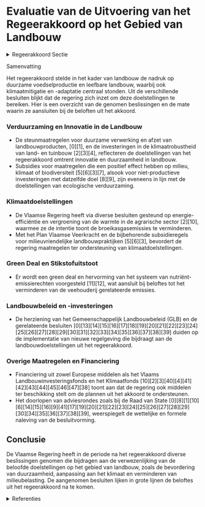 # Evaluatie van de Uitvoering van het Regeerakkoord op het Gebied van Landbouw

<details>
        <summary>Regeerakkoord Sectie </summary>
        <p>1.5 Landbouw Om de klimaatdoelstelling te realiseren zetten we volop in op de verdere omslag naar een duur-zame voedselproductie en leefbare landbouw. Innovatie (technologisch, verdienmodellen, ruimtegebruik), ecologische verduurzaming en ondernemerschap staan daarbij centraal. Bij de Vlaamse invulling van het nieuwe Gemeenschappelijk Landbouwbeleid (2021–2027) voorzien we de nodige maatregelen en instru-menten om deze emissiereductie te realiseren. We hervormen het Vlaams Landbouwinvesteringsfonds tot een toekomstge-richt ondernemersfonds. Het investeringsbeleid richt zich op innovatieve, milieu- en klimaat-vriendelijke productie. De selectiemethode toegepast op alle steunaanvragen wordt bijge-stuurd zodat investeringen die het meest bijdragen aan het verlagen van de omgevingsdruk en het meest bijdragen aan klimaatmitigatie (hoogste broeikasgasemissie reductie per euro investeringssteun) en -adaptatie het hoogst gerangschikt worden. Zo’n kwart van de landbouwemissies (2,0 Mton in 2016) zijn energetisch, en komen vnl. voort uit verwarming van stallen en serres. Om dit tegen 2030 met 40% terug te voeren, zetten we sterk in op energie-efficiëntie en een vergroening van de warmte. Driekwart van de landbouwemissies komen rechtstreeks of onrechtstreeks voort uit de veehouderij. Via een green deal dringen we de uitstoot via verteringsprocessen terug, onder meer door optimalisering van voederrantsoenen en voederefficiëntie en verbetering van bedrijfs-management. Na evaluatie hervormen we het systeem van nutriënt-emissierechten, zodat het meer bijdraagt aan het realiseren van de doelstel-lingen op vlak van waterkwaliteit, klimaat en luchtkwaliteit. We onderzoeken op welke wijze emissie-reduce-rende technieken geïmplementeerd kunnen worden om de klimaatimpact van nieuwe stallen te verminderen. </p>
        </details> 

Samenvatting

Het regeerakkoord stelde in het kader van landbouw de nadruk op duurzame voedselproductie en leefbare landbouw, waarbij ook klimaatmitigatie en -adaptatie centraal stonden. Uit de verschillende besluiten blijkt dat de regering zich inzet om deze doelstellingen te bereiken. Hier is een overzicht van de genomen beslissingen en de mate waarin ze aansluiten bij de beloften uit het akkoord.

### Verduurzaming en Innovatie in de Landbouw

- De steunmaatregelen voor duurzame verwerking en afzet van landbouwproducten, \[0\]\[1\], en de investeringen in de klimaatrobustheid van land- en tuinbouw \[2\]\[3\]\[4\], reflecteren de doelstellingen van het regeerakkoord omtrent innovatie en duurzaamheid in landbouw.
- Subsidies voor maatregelen die een positief effect hebben op milieu, klimaat of biodiversiteit \[5\]\[6\]\[3\]\[7\], alsook voor niet-productieve investeringen met datzelfde doel \[8\]\[9\], zijn eveneens in lijn met de doelstellingen van ecologische verduurzaming.

### Klimaatdoelstellingen

- De Vlaamse Regering heeft via diverse besluiten gesteund op energie-efficiëntie en vergroening van de warmte in de agrarische sector \[2\]\[10\], waarmee ze de intentie toont de broeikasgasemissies te verminderen.
- Met het Plan Vlaamse Veerkracht en de bijbehorende subsidieregels voor milieuvriendelijke landbouwpraktijken \[5\]\[6\]\[3\], bevordert de regering maatregelen ter ondersteuning van klimaatdoelstellingen.
  
### Green Deal en Stikstofuitstoot

- Er wordt een green deal en hervorming van het systeem van nutriënt-emissierechten voorgesteld \[11\]\[12\], wat aansluit bij beloftes tot het verminderen van de veehouderij gerelateerde emissies.

### Landbouwbeleid en -investeringen

- De herziening van het Gemeenschappelijk Landbouwbeleid (GLB) en de gerelateerde besluiten \[0\]\[13\]\[14\]\[15\]\[16\]\[17\]\[18\]\[19\]\[20\]\[21\]\[22\]\[23\]\[24\]\[25\]\[26\]\[27\]\[28\]\[29\]\[30\]\[31\]\[32\]\[33\]\[34\]\[35\]\[36\]\[37\]\[38\]\[39\] duiden op de implementatie van nieuwe regelgeving die bijdraagt aan de landbouwdoelstellingen uit het regeerakkoord.

### Overige Maatregelen en Financiering

- Financiering uit zowel Europese middelen als het Vlaams Landbouwinvesteringsfonds en het Klimaatfonds \[10\]\[2\]\[3\]\[40\]\[4\]\[41\]\[42\]\[43\]\[44\]\[45\]\[46\]\[47\]\[38\] toont aan dat de regering ook middelen ter beschikking stelt om de plannen uit het akkoord te ondersteunen.
- Het doorlopen van adviesrondes zoals bij de Raad van State \[0\]\[8\]\[1\]\[10\]\[6\]\[14\]\[15\]\[16\]\[9\]\[41\]\[17\]\[19\]\[20\]\[21\]\[22\]\[23\]\[24\]\[25\]\[26\]\[27\]\[28\]\[29\]\[30\]\[34\]\[35\]\[36\]\[37\]\[38\]\[39\], weerspiegelt de wettelijke en formele naleving van de besluitvorming.

## Conclusie

De Vlaamse Regering heeft in de periode na het regeerakkoord diverse beslissingen genomen die bijdragen aan de verwezenlijking van de beloofde doelstellingen op het gebied van landbouw, zoals de bevordering van duurzaamheid, aanpassing aan het klimaat en verminderen van milieubelasting. De aangenomen besluiten lijken in grote lijnen de beloftes uit het regeerakkoord na te komen.

<details>
        <summary> Referenties</summary>
        **[\[0\]](http://themis.vlaanderen.be/id/nieuwsbericht/64AE4A940592342F299DB978)** : **(2023-07-14)** Steun voor investeringen voor duurzame verwerking en afzet van landbouwproducten Voorontwerp van besluit van de Vlaamse Regering over steun voor investeringen voor duurzame verwerking en afzet van lan... 

**[\[1\]](http://themis.vlaanderen.be/id/nieuwsbericht/651D2AE97FDB1A5D07827ABA)** : **(2023-10-06)** Steun voor investeringen voor duurzame verwerking en afzet van landbouwproducten Ontwerpbesluit van de Vlaamse Regering over steun voor investeringen voor duurzame verwerking en afzet van landbouwprod... 

**[\[2\]](http://themis.vlaanderen.be/id/nieuwsbrief-info/60ED82E4364ED90008001492)** : **(2021-07-16)** Bijsturing intern Klimaatplan Vlaamse Overheid   De Vlaamse Regering keurt de bijsturing van het intern Klimaatplan van de Vlaamse overheid goed. Daarbij horen tegen eind 2030 de doelstelling van een ... 

**[\[3\]](http://themis.vlaanderen.be/id/nieuwsbrief-info/62CD3D648E6C4430A88987E8)** : **(2022-07-15)** Plan Vlaamse Veerkracht: wijziging besluit subsidies groene maatregelen land- en tuinbouwbedrijven Pre ecoregelingen Voorontwerp van besluit van de Vlaamse Regering tot wijziging van artikel 1, 3, 9 e... 

**[\[4\]](http://themis.vlaanderen.be/id/nieuwsbrief-info/63330A1C5CD4B179BD87161C)** : **(2022-09-30)** Plan Vlaamse Veerkracht: wijziging besluit subsidies groene maatregelen land- en tuinbouwbedrijven Pre ecoregelingen Voorontwerp van besluit van de Vlaamse Regering tot wijziging van artikel 1, 3, 9 e... 

**[\[5\]](http://themis.vlaanderen.be/id/nieuwsbrief-info/613A123B364ED9000800024C)** : **(2021-09-10)** Plan Vlaamse Veerkracht: subsidieregels voor de uitvoering van maatregelen met een gunstig effect op milieu, klimaat of biodiversiteit Pre-ecoregelingen Ontwerpbesluit van de Vlaamse Regering tot bepa... 

**[\[6\]](http://themis.vlaanderen.be/id/nieuwsbrief-info/60EE9078364ED900080014D4)** : **(2021-07-16)** Plan Vlaamse Veerkracht: subsidieregels voor de uitvoering van maatregelen met een gunstig effect op milieu, klimaat of biodiversiteit Pre-ecoregelingen Voorontwerp van besluit van de Vlaamse Regering... 

**[\[7\]](http://themis.vlaanderen.be/id/nieuwsbrief-info/60ED3D50364ED90008001315)** : **(2021-07-16)** Plan Vlaamse Veerkracht: Projectoproepen land- en tuinbouwsector rond samenwerking met betrekking tot ondernemerschap, digitalisering en kennisdeling Land- en tuinbouwsector: projectoproepen rond same... 

**[\[8\]](http://themis.vlaanderen.be/id/nieuwsbericht/64073C9693165640DEAF5B3F)** : **(2023-03-07)** Steun voor niet-productieve investeringen voor milieu- en klimaatdoelen in de landbouw Voorontwerp van besluit van de Vlaamse Regering betreffende steun aan niet- productieve investeringen voor milieu... 

**[\[9\]](http://themis.vlaanderen.be/id/nieuwsbericht/643F99CCCA1CB15B58CF46D5)** : **(2023-04-21)** Steun voor niet-productieve investeringen voor milieu- en klimaatdoelen in de landbouw Ontwerpbesluit van de Vlaamse Regering betreffende steun aan niet-productieve investeringen voor milieu- en klima... 

**[\[10\]](http://themis.vlaanderen.be/id/nieuwsbrief-info/63906495C2B90D4571CF76EF)** : **(2022-12-09)** Plan Vlaamse Veerkracht: subsidies duurzaam watergebruik en overheidsopdracht studie naar ‘Groenblauwe business modellen voor landbouwers’ A. Drie ontwerpbesluiten van de Vlaamse Regering B. Goedkeuri... 

**[\[11\]](http://themis.vlaanderen.be/id/nieuwsbrief-info/61855E51364ED900080008BC)** : **(2021-11-05)** Visienota 'Bijkomende maatregelen Klimaat'   Al in het najaar van 2019 heeft de Vlaamse Regering een Vlaams Energie- en Klimaatplan 2021-2030 opgesteld, met een ambitie van -35% reductie van broeikasg... 

**[\[12\]](http://themis.vlaanderen.be/id/nieuwsbrief-info/6215F8976BB7B593CFC17EE0)** : **(2022-02-25)** Regels vergoeding veevoeder met een methaanreducerend effect A. Ontwerpbesluit van de Vlaamse Regering tot bepaling van de regels om een vergoeding toe te kennen voor de verstrekking van veevoeder met... 

**[\[13\]](http://themis.vlaanderen.be/id/nieuwsbericht/64073D6F93165640DEAF5B42)** : **(2023-03-07)** Voorschriften landbouwsubsidies voor uitvoering maatregelen met een gunstig effect op het milieu, het klimaat en de biodiversiteit Voorontwerp van besluit van de Vlaamse Regering tot vaststelling van ... 

**[\[14\]](http://themis.vlaanderen.be/id/nieuwsbericht/645DDDC68E8235823F6B779C)** : **(2023-05-12)** Combineren van agromilieuklimaatmaatregelen, ecoregelingen en beheerovereenkomsten landbouw Ontwerpbesluit van de Vlaamse Regering over het combineren van agromilieuklimaatmaatregelen, ecoregelingen e... 

**[\[15\]](http://themis.vlaanderen.be/id/nieuwsbericht/643FB01ACA1CB15B58CF46FA)** : **(2023-04-21)** Voorschriften landbouwsubsidies voor uitvoering maatregelen met een gunstig effect op het milieu, het klimaat en de biodiversiteit Ontwerpbesluit van de Vlaamse Regering tot vaststelling van de voorsc... 

**[\[16\]](http://themis.vlaanderen.be/id/nieuwsbericht/641ADBA93335D329E25ED743)** : **(2023-03-24)** Combineren van agromilieuklimaatmaatregelen, ecoregelingen en beheerovereenkomsten landbouw Voorontwerp van besluit van de Vlaamse Regering over het combineren van agromilieuklimaatmaatregelen, ecoreg... 

**[\[17\]](http://themis.vlaanderen.be/id/nieuwsbericht/64073CF793165640DEAF5B40)** : **(2023-03-07)** Steun voor productieve investeringen en opstartverrichtingen in de landbouw Voorontwerp van besluit van de Vlaamse Regering over steun voor productieve investeringen en opstartverrichtingen in de land... 

**[\[18\]](http://themis.vlaanderen.be/id/resource/01419470-4927-11ec-94bb-99a9d1e168fe)** : **(2020-10-23)** Subsidies agromilieu- en klimaatmaatregelen: wijzigingsbesluit Voorontwerp van besluit van de Vlaamse Regering tot wijziging van het besluit van de Vlaamse Regering van 5 september 2014 tot het verlen... 

**[\[19\]](http://themis.vlaanderen.be/id/nieuwsbericht/643FA864CA1CB15B58CF46ED)** : **(2023-04-21)** Steun voor sensibiliseringsacties duurzame landbouw Ontwerpbesluit van de Vlaamse Regering tot toekenning van subsidies voor sensibiliseringsacties om duurzame landbouw te bevorderen  Sinds 1 januari ... 

**[\[20\]](http://themis.vlaanderen.be/id/nieuwsbericht/64073E2693165640DEAF5B46)** : **(2023-03-07)** Steun voor sensibiliseringsacties duurzame landbouw Voorontwerp van besluit van de Vlaamse Regering tot toekenning van subsidies voor sensibiliseringsacties om duurzame landbouw te bevorderen  Sinds 1... 

**[\[21\]](http://themis.vlaanderen.be/id/nieuwsbericht/651D502E7FDB1A5D07827AF2)** : **(2023-10-06)** Steun voor opstart van of omschakeling naar een toekomstgerichte duurzame ondernemingsstrategie op een landbouwbedrijf Ontwerpbesluit van de Vlaamse Regering over de steun voor de opstart van of de om... 

**[\[22\]](http://themis.vlaanderen.be/id/nieuwsbericht/64073DFD93165640DEAF5B45)** : **(2023-03-07)** Steun innovatieve investeringen landbouw Voorontwerp van besluit van de Vlaamse Regering over steun voor innovatieve investeringen in de landbouw  Sinds 1 januari 2023 is het nieuw Gemeenschappelijk L... 

**[\[23\]](http://themis.vlaanderen.be/id/nieuwsbericht/643FAF61CA1CB15B58CF46F8)** : **(2023-04-21)** Steun innovatieve investeringen landbouw Ontwerpbesluit van de Vlaamse Regering over steun voor innovatieve investeringen in de landbouw  Sinds 1 januari 2023 is het nieuw Gemeenschappelijk Landbouwbe... 

**[\[24\]](http://themis.vlaanderen.be/id/nieuwsbericht/643FA6E9CA1CB15B58CF46E5)** : **(2023-04-21)** Steun voor productieve investeringen en opstartverrichtingen in de landbouw Ontwerpbesluit van de Vlaamse Regering over steun voor productieve investeringen en opstartverrichtingen in de landbouw  Sin... 

**[\[25\]](http://themis.vlaanderen.be/id/nieuwsbericht/64A3C24C2D77B42474D4F440)** : **(2023-07-07)** Gemeenschappelijk Landbouwbeleid (GLB): verbetering productie en afzet producten bijenteelt Ontwerpbesluit van de Vlaamse Regering houdende maatregelen voor de verbetering van de productie en afzet va... 

**[\[26\]](http://themis.vlaanderen.be/id/nieuwsbericht/643FAEFFCA1CB15B58CF46F7)** : **(2023-04-21)** Steun projecten in het kader van Europees Innovatiepartnerschap voor productiviteit en duurzaamheid in de landbouw Ontwerpbesluit van de Vlaamse Regering over de subsidiëring van operationele groepen ... 

**[\[27\]](http://themis.vlaanderen.be/id/nieuwsbericht/64073DC293165640DEAF5B44)** : **(2023-03-07)** Steun projecten in het kader van Europees Innovatiepartnerschap voor productiviteit en duurzaamheid in de landbouw Voorontwerp van besluit van de Vlaamse Regering over de subsidiëring van operationele... 

**[\[28\]](http://themis.vlaanderen.be/id/resource/5e1c18c0-4925-11ec-94bb-99a9d1e168fe)** : **(2021-01-22)** Subsidie agromilieu- en klimaatmaatregelen: wijzigingsbesluit overgangsperiode Ontwerpbesluit van de Vlaamse Regering tot wijziging van het besluit van de Vlaamse Regering van 5 september 2014 tot het... 

**[\[29\]](http://themis.vlaanderen.be/id/nieuwsbericht/641AC00E3335D329E25ED722)** : **(2023-03-24)** Gemeenschappelijk Landbouwbeleid (GLB): verbetering productie en afzet producten bijenteelt Voorontwerp van besluit van de Vlaamse Regering houdende maatregelen voor de verbetering van de productie en... 

**[\[30\]](http://themis.vlaanderen.be/id/nieuwsbrief-info/62A09A8E94D257C3524660EA)** : **(2022-06-10)** Vergroeningsregels gewasdiversificatie Voorontwerp van besluit van de Vlaamse Regering tot invoeging van een artikel 38/1 in het besluit van de Vlaamse Regering van 24 oktober 2014 tot vaststelling va... 

**[\[31\]](http://themis.vlaanderen.be/id/nieuwsbrief-info/60ED3DBB364ED90008001322)** : **(2021-07-16)** Plan Vlaamse Veerkracht: 1,99 miljoen euro subsidie samenwerkingsverband ‘Praktijkcentra Plant’ voor project ‘Slimme combinatie van teeltkeuze en technologie voor een rendabele klimaatrobuuste land- e... 

**[\[32\]](http://themis.vlaanderen.be/id/nieuwsbericht/6585409BE2E2C9E5814C2D7E)** : **(2023-12-22)** Combinaties Gemeenschappelijk Landbouwbeleid (GLB): bijkomende combinaties van agromilieuklimaatmaatregelen, ecoregelingen en beheerovereenkomsten Voorontwerp van besluit van de Vlaamse Regering tot w... 

**[\[33\]](http://themis.vlaanderen.be/id/resource/a9f5ab30-4925-11ec-94bb-99a9d1e168fe)** : **(2020-12-18)** Vlaams beleidsplan bio-economie   De Vlaamse Regering keurt het Vlaams beleidsplan bio-economie goed. Het bevat een reeks acties rond stimulering van onderzoek en innovatie, begeleiding van nieuwe sam... 

**[\[34\]](http://themis.vlaanderen.be/id/resource/5e116a60-4925-11ec-94bb-99a9d1e168fe)** : **(2021-01-22)** Hectaresteun voor biologische productiemethode: wijzigingsbesluit overgangsmaatregelen Ontwerpbesluit van de Vlaamse Regering tot wijziging van het besluit van de Vlaamse Regering van 4 juli 2014 tot ... 

**[\[35\]](http://themis.vlaanderen.be/id/nieuwsbrief-info/616688BC364ED90009000489)** : **(2021-10-15)** Steunregelingen gemeenschappelijk landbouwbeleid: wijzigingsbesluit Ontwerpbesluit van de Vlaamse Regering tot wijziging van artikel 3 van het besluit van de Vlaamse Regering van 24 oktober 2014 tot v... 

**[\[36\]](http://themis.vlaanderen.be/id/nieuwsbericht/64141B993335D329E25ED0B9)** : **(2023-03-17)** Vlaams Gemeenschappelijk Landbouwbeleid: Strategisch Plan 2023-2027   Het nieuwe Europese Gemeenschappelijke Landbouwbeleid (GLB) startte op 1 januari 2023 en loopt 5 jaar. Hiertoe moeten de lidstaten... 

**[\[37\]](http://themis.vlaanderen.be/id/nieuwsbrief-info/612F4EA9364ED9000800027F)** : **(2021-09-03)** Steunregelingen gemeenschappelijk landbouwbeleid Voorontwerp van besluit van de Vlaamse Regering tot wijziging van artikel 3 van het besluit van de Vlaamse Regering van 24 oktober 2014 tot vaststellin... 

**[\[38\]](http://themis.vlaanderen.be/id/nieuwsbericht/65167A4A3605E1AC863C06AC)** : **(2023-09-29)** Herverdeling middelen luchtkwaliteitsfonds Ontwerpbesluit van de Vlaamse Regering tot herverdeling van middelen binnen de algemene uitgavenbegroting ingeschreven onder begrotings-artikel FB0-1FBD2AC- ... 

**[\[39\]](http://themis.vlaanderen.be/id/nieuwsbrief-info/615D6366364ED900090001BD)** : **(2021-10-08)** Steun voor deelname aan Europees erkende voedselkwaliteitsregelingen en hectaresteun voor biologische productiemethode: actualisering besluiten Voorontwerp van besluit van de Vlaamse Regering tot wijz... 

**[\[40\]](http://themis.vlaanderen.be/id/resource/90bb7800-4927-11ec-94bb-99a9d1e168fe)** : **(2020-09-11)** Visienota 'Cofinanciering in functie van de kostenefficiëntie voor allocatie van middelen uit het Vlaams Klimaatfonds voor Vlaamse mitigatiemaatregelen'   Vlaanderen wil tegen 2030 zijn broeikasgasemi... 

**[\[41\]](http://themis.vlaanderen.be/id/nieuwsbericht/64AE4AE10592342F299DB979)** : **(2023-07-14)** Steun voor opstart van of omschakeling naar een toekomstgerichte duurzame ondernemingsstrategie op een landbouwbedrijf Voorontwerp van besluit van de Vlaamse Regering over de steun voor de opstart van... 

**[\[42\]](http://themis.vlaanderen.be/id/nieuwsbrief-info/62CE83038E6C4430A889893D)** : **(2022-07-15)** Bijsturing intern Klimaatplan Vlaamse overheid   De  Vlaamse overheid neemt haar verantwoordelijkheid op om de eigen klimaatimpact zoveel mogelijk te reduceren. De klimaattransitie vraagt van alle sec... 

**[\[43\]](http://themis.vlaanderen.be/id/nieuwsbrief-info/60ED3A14364ED900080012D1)** : **(2021-07-16)** 925.000 euro naar het Departement Landbouw en Visserij voor de maatregel 'verhogen van het effectieve organische koolstofgehalte van bouwland via het teeltplan'   ​De Vlaamse Regering maakt 925.000 eu... 

**[\[44\]](http://themis.vlaanderen.be/id/nieuwsbericht/658169C2E2E2C9E5814C20C4)** : **(2023-12-22)** Aanpak besteding middelen Vlaams Klimaatfonds (VKF) voor verderzetting onderbouwde aanpak energiebesparing gebouwenpark VDAB   De Vlaamse Dienst voor Arbeidsbemiddeling en Beroepsopleiding (VDAB) zet ... 

**[\[45\]](http://themis.vlaanderen.be/id/nieuwsbrief-info/6389B84E86124BBA17062F42)** : **(2022-12-02)** Impulsprogramma energiemaatregelen ondernemingen voor onder meer de versnelde vergroening warmtevraag niet-ETS industrie in Vlaanderen Ontwerpbesluit van de Vlaamse Regering tot uitvoering van artikel... 

**[\[46\]](http://themis.vlaanderen.be/id/resource/014e1790-4927-11ec-94bb-99a9d1e168fe)** : **(2020-10-23)** Hectaresteun voor biologische productiemethode Voorontwerp van besluit van de Vlaamse Regering tot wijziging van het besluit van de Vlaamse Regering van 4 juli 2014 tot het verlenen van hectaresteun v... 

**[\[47\]](http://themis.vlaanderen.be/id/nieuwsbrief-info/61A7348E364ED90008000597)** : **(2021-12-03)** Aanpak besteding middelen Vlaams Klimaatfonds voor verderzetting onderbouwde aanpak energiebesparing gebouwenpark VDAB   De Vlaamse Dienst voor Arbeidsbemiddeling en Beroepsopleiding (VDAB) streeft na... 
        </details> 

